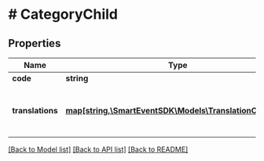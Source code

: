 # # CategoryChild

## Properties

Name | Type | Description | Notes
------------ | ------------- | ------------- | -------------
**code** | **string** |  | [optional] 
**translations** | [**map[string,\SmartEventSDK\Models\TranslationCategory]**](TranslationCategory.md) | Keys reference to locale of a translation | [optional] 

[[Back to Model list]](../../README.md#documentation-for-models) [[Back to API list]](../../README.md#documentation-for-api-endpoints) [[Back to README]](../../README.md)


